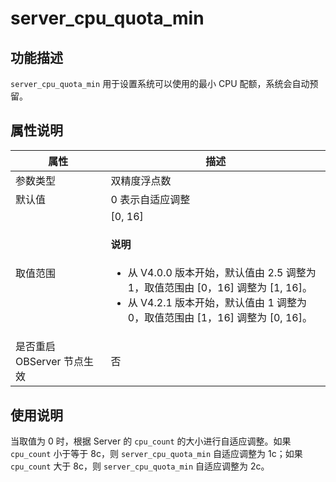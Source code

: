 # server_cpu_quota_min

## 功能描述

`server_cpu_quota_min` 用于设置系统可以使用的最小 CPU 配额，系统会自动预留。

## 属性说明

|      **属性**      |  **描述**   |
|------------------|-----------|
| 参数类型             | 双精度浮点数    |
| 默认值               | 0 表示自适应调整            |
| 取值范围             | \[0, 16]  <main id="notice" type='explain'><h4>说明</h4><ul><li>从 V4.0.0 版本开始，默认值由 2.5 调整为 1，取值范围由 [0，16] 调整为 [1, 16]。  </li><li>从 V4.2.1 版本开始，默认值由 1 调整为 0，取值范围由 [1，16] 调整为 [0, 16]。 </li></ul></main>     |
| 是否重启 OBServer 节点生效 | 否            |

## 使用说明

当取值为 0 时，根据 Server 的 `cpu_count` 的大小进行自适应调整。如果 `cpu_count` 小于等于 8c，则 `server_cpu_quota_min` 自适应调整为 1c；如果 `cpu_count` 大于 8c，则 `server_cpu_quota_min` 自适应调整为 2c。
